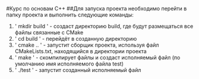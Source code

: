 #Курс по основам C++
##Для запуска проекта необходимо перейти в папку проекта и выполнить следующие команды:
1. ' mkdir build ' - создаст директорию build, где будут размещаться все файлы связанные с CMake
2. ' cd build ' - перейдёт в созданную директорию
3. ' cmake .. ' - запустит сборщик проекта, используя файл CMakeLists.txt, находящийся в директории проекта
4. ' make ' - скомпилирует файлы и создаст исполняемый файл (по умолчанию имя исполняемого файла test)
5. ' ./test ' - запустит созданный исполняемый файл